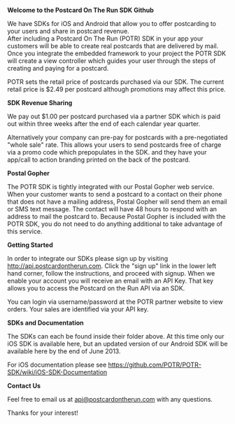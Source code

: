 __Welcome to the Postcard On The Run SDK Github__

We have SDKs for iOS and Android that allow you to offer postcarding to your users and share in postcard revenue.  
After including a Postcard On The Run (POTR) SDK in your app your customers will be able to create real postcards 
that are delivered by mail. Once you integrate the embedded framework to your project the POTR SDK will 
create a view controller which guides your user through the steps of creating and paying for a postcard.

POTR sets the retail price of postcards purchased via our SDK.  The current retail price is $2.49 per postcard although
promotions may affect this price.

__SDK Revenue Sharing__

We pay out $1.00 per postcard purchased via a partner SDK which is paid out within three weeks after 
the end of each calendar year quarter.  

Alternatively your company can pre-pay for postcards with a pre-negotiated "whole sale" rate. This allows your users to send postcards free 
of charge via a promo code which prepopulates in the SDK.  and they have your app/call to action branding printed on the back of the postcard.

__Postal Gopher__

The POTR SDK is tightly integrated with our Postal Gopher web service. When your customer wants to 
send a postcard to a contact on their phone that does not have a mailing address, Postal Gopher will 
send them an email or SMS text message. The contact will have 48 hours to respond with an address 
to mail the postcard to. Because Postal Gopher is included with the POTR SDK, you do not need to do 
anything additional to take advantage of this service.

__Getting Started__

In order to integrate our SDKs please sign up by visiting http://api.postcardontherun.com.  Click the "sign up" link in the lower left hand corner, follow the instructions, and proceed with signup.
When we enable your account you will receive an email with an API Key.  That key allows you to access the 
Postcard on the Run API via an SDK.

You can login via username/password at the POTR partner website to view orders. Your sales are identified via your API key.

__SDKs and Documentation__

The SDKs can each be found inside their folder above.  At this time only our iOS SDK is available here, 
but an updated version of our Android SDK will be available here by the end of June 2013.

For iOS documentation please see https://github.com/POTR/POTR-SDK/wiki/iOS-SDK-Documentation 

__Contact Us__

Feel free to email us at api@postcardontherun.com with any questions.

Thanks for your interest!

